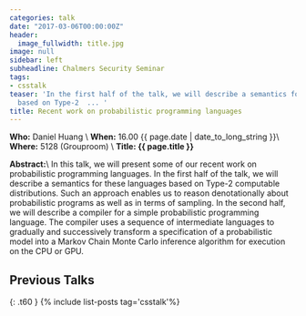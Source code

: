 ```yaml
---
categories: talk
date: "2017-03-06T00:00:00Z"
header:
  image_fullwidth: title.jpg
image: null
sidebar: left
subheadline: Chalmers Security Seminar
tags:
- csstalk
teaser: 'In the first half of the talk, we will describe a semantics for these languages
  based on Type-2  ... '
title: Recent work on probabilistic programming languages
---
```

**Who:**  Daniel Huang \\
**When:**  16.00 {{ page.date | date_to_long_string }}\\
**Where:**   5128 (Grouproom) \\
**Title: {{ page.title }}**

**Abstract:**\\
In this talk, we will present some of our recent work on probabilistic programming languages. In the first half of the talk, we will describe a semantics for these languages based on Type-2 computable distributions. Such an approach enables us to reason denotationally about probabilistic programs as well as in terms of sampling. In the second half, we will describe a compiler for a simple probabilistic programming language. The compiler uses a sequence of intermediate languages to gradually and successively transform a specification of a probabilistic model into a Markov Chain Monte Carlo inference algorithm for execution on the CPU or GPU.

## Previous Talks
{: .t60 }
{% include list-posts tag='csstalk'%}

